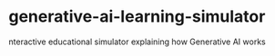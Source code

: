 # generative-ai-learning-simulator
nteractive educational simulator explaining how Generative AI works

